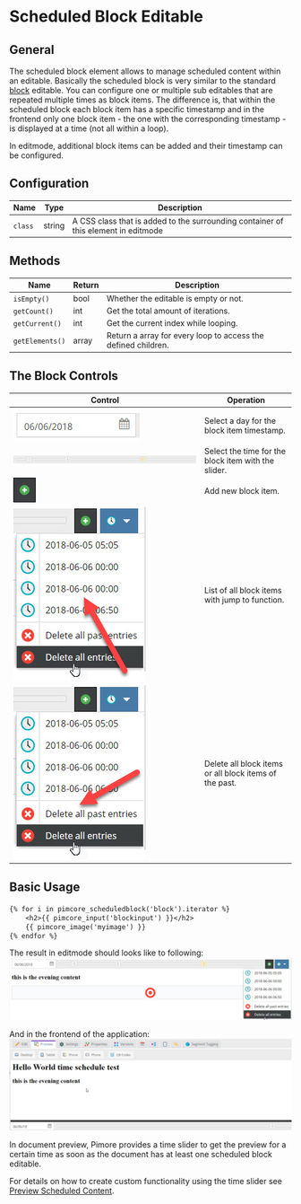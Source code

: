 # Scheduled Block Editable

## General

The scheduled block element allows to manage scheduled content within an editable. 
Basically the scheduled block is very similar to the standard [block](./06_Block.md) editable.
You can configure one or multiple sub editables that are repeated multiple times as block items. 
The difference is, that within the scheduled block each block item has a specific timestamp and in 
the frontend only one block item - the one with the corresponding timestamp - is displayed at a time 
(not all within a loop).

In editmode, additional block items can be added and their timestamp can be configured. 

## Configuration

| Name        | Type      | Description                                                                                                                  |
|-------------|-----------|------------------------------------------------------------------------------------------------------------------------------|
| `class`     | string    | A CSS class that is added to the surrounding container of this element in editmode                                           |

## Methods

| Name            | Return    | Description                                                   |
|-----------------|-----------|---------------------------------------------------------------|
| `isEmpty()`     | bool      | Whether the editable is empty or not.                         |
| `getCount()`    | int       | Get the total amount of iterations.                           |
| `getCurrent()`  | int       | Get the current index while looping.                          |
| `getElements()` | array     | Return a array for every loop to access the defined children. |

## The Block Controls

| Control                                   | Operation                                |
|-------------------------------------------|------------------------------------------|
| ![Date Picker](../../img/scheduled_block_date.jpg)  | Select a day for the block item timestamp.|
| ![Slider](../../img/scheduled_block_slider.jpg)          | Select the time for the block item with the slider.|
| ![+](../../img/scheduled_block_plus.jpg) | Add new block item.                  |
| ![Block item menu](../../img/scheduled_block_item_menu.jpg) | List of all block items with jump to function.                  |
| ![Delete entries](../../img/scheduled_block_item_menu_delete.jpg) | Delete all block items or all block items of the past.                  |


## Basic Usage

```twig
{% for i in pimcore_scheduledblock('block').iterator %}
    <h2>{{ pimcore_input('blockinput') }}</h2>
    {{ pimcore_image('myimage') }}
{% endfor %}
```

The result in editmode should looks like to following: 
![Scheduled Block in editmode](../../img/scheduledblock_editmode.jpg)

And in the frontend of the application:
![Scheduled Block in the frontend](../../img/scheduledblock_preview.jpg)


In document preview, Pimore provides a time slider to get the preview for a certain time as soon as 
the document has at least one scheduled block editable. 

For details on how to create custom functionality using the time slider see 
[Preview Scheduled Content](../../19_Development_Tools_and_Details/39_Preview_Scheduled_Content.md).
